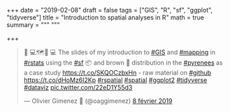 +++
date = "2019-02-08"
draft = false
tags = ["GIS", "R", "sf", "ggplot", "tidyverse"]
title = "Introduction to spatial analyses in R"
math = true
summary = """
"""

+++

<blockquote class="twitter-tweet" data-lang="fr"><p lang="en" dir="ltr">👩
💻🗺️👨
💻 The slides of my introduction to <a href="https://twitter.com/hashtag/GIS?src=hash&amp;ref_src=twsrc%5Etfw">#GIS</a> and <a href="https://twitter.com/hashtag/mapping?src=hash&amp;ref_src=twsrc%5Etfw">#mapping</a> in <a href="https://twitter.com/hashtag/rstats?src=hash&amp;ref_src=twsrc%5Etfw">#rstats</a> using the <a href="https://twitter.com/hashtag/sf?src=hash&amp;ref_src=twsrc%5Etfw">#sf</a> 📦 and brown 🐻 distribution in the <a href="https://twitter.com/hashtag/pyrenees?src=hash&amp;ref_src=twsrc%5Etfw">#pyrenees</a> as a case study <a href="https://t.co/SKQOCzbxHn">https://t.co/SKQOCzbxHn</a> - raw material on <a href="https://twitter.com/hashtag/github?src=hash&amp;ref_src=twsrc%5Etfw">#github</a> <a href="https://t.co/dHoMz6I2Kp">https://t.co/dHoMz6I2Kp</a> <a href="https://twitter.com/hashtag/rspatial?src=hash&amp;ref_src=twsrc%5Etfw">#rspatial</a> <a href="https://twitter.com/hashtag/spatial?src=hash&amp;ref_src=twsrc%5Etfw">#spatial</a> <a href="https://twitter.com/hashtag/ggplot2?src=hash&amp;ref_src=twsrc%5Etfw">#ggplot2</a> <a href="https://twitter.com/hashtag/tidyverse?src=hash&amp;ref_src=twsrc%5Etfw">#tidyverse</a> <a href="https://twitter.com/hashtag/dataviz?src=hash&amp;ref_src=twsrc%5Etfw">#dataviz</a> <a href="https://t.co/22eD1Y55d3">pic.twitter.com/22eD1Y55d3</a></p>&mdash; Olivier Gimenez 🖖 (@oaggimenez) <a href="https://twitter.com/oaggimenez/status/1093882504560414721?ref_src=twsrc%5Etfw">8 février 2019</a></blockquote>
<script asyncc="https://platform.twitter.com/widgets.js" charset="utf-8"></script>
